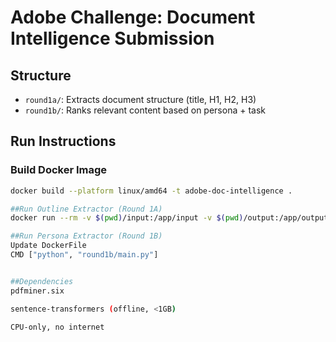# Adobe Challenge: Document Intelligence Submission

## Structure
- `round1a/`: Extracts document structure (title, H1, H2, H3)
- `round1b/`: Ranks relevant content based on persona + task

## Run Instructions

### Build Docker Image
```bash
docker build --platform linux/amd64 -t adobe-doc-intelligence .

##Run Outline Extractor (Round 1A)
docker run --rm -v $(pwd)/input:/app/input -v $(pwd)/output:/app/output --network none adobe-doc-intelligence

##Run Persona Extractor (Round 1B)
Update DockerFile
CMD ["python", "round1b/main.py"]


##Dependencies
pdfminer.six

sentence-transformers (offline, <1GB)

CPU-only, no internet
